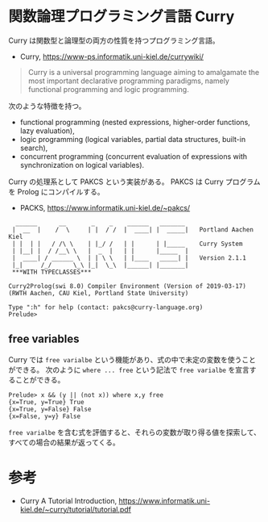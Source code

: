 # 関数論理プログラミング言語 Curry

Curry は関数型と論理型の両方の性質を持つプログラミング言語。

- Curry, https://www-ps.informatik.uni-kiel.de/currywiki/

> Curry is a universal programming language aiming to amalgamate the most important declarative programming paradigms, namely functional programming and logic programming. 

次のような特徴を持つ。

- functional programming (nested expressions, higher-order functions, lazy evaluation),
- logic programming (logical variables, partial data structures, built-in search), 
- concurrent programming (concurrent evaluation of expressions with synchronization on logical variables).

Curry の処理系として PAKCS という実装がある。
PAKCS は Curry プログラムを Prolog にコンパイルする。

- PACKS, https://www.informatik.uni-kiel.de/~pakcs/

```
  ______      __       _    _    ______   _______     
 |  __  |    /  \     | |  / /  |  ____| |  _____|   Portland Aachen Kiel
 | |  | |   / /\ \    | |_/ /   | |      | |_____    Curry System
 | |__| |  / /__\ \   |  _  |   | |      |_____  |   
 |  ____| / ______ \  | | \ \   | |____   _____| |   Version 2.1.1
 |_|     /_/      \_\ |_|  \_\  |______| |_______|   
 ***WITH TYPECLASSES***

Curry2Prolog(swi 8.0) Compiler Environment (Version of 2019-03-17)
(RWTH Aachen, CAU Kiel, Portland State University)

Type ":h" for help (contact: pakcs@curry-language.org)
Prelude> 
```

## free variables

Curry では `free varialbe` という機能があり、式の中で未定の変数を使うことができる。
次のように `where ... free` という記法で `free varialbe` を宣言することができる。

```
Prelude> x && (y || (not x)) where x,y free
{x=True, y=True} True
{x=True, y=False} False
{x=False, y=y} False
```

`free varialbe` を含む式を評価すると、それらの変数が取り得る値を探索して、すべての場合の結果が返ってくる。



# 参考
- Curry A Tutorial Introduction, https://www.informatik.uni-kiel.de/~curry/tutorial/tutorial.pdf
